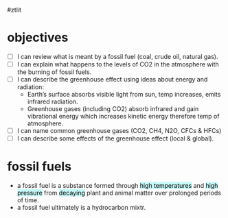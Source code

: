 #ztlit 
# objectives
- [ ] I can review what is meant by a fossil fuel (coal, crude oil, natural gas).
- [ ] I can explain what happens to the levels of CO2 in the atmosphere with the burning of fossil fuels.
- [ ] I can describe the greenhouse effect using ideas about energy and radiation:
    - Earth’s surface absorbs visible light from sun, temp increases, emits infrared radiation.
    - Greenhouse gases (including CO2) absorb infrared and gain vibrational energy which increases kinetic energy therefore temp of atmosphere.
- [ ] I can name common greenhouse gases (CO2, CH4, N2O, CFCs & HFCs)
- [ ] I can describe some effects of the greenhouse effect (local & global).
# fossil fuels
- a fossil fuel is a substance formed through <mark style="background: #ABF7F7A6;">high temperatures</mark> and <mark style="background: #ABF7F7A6;">high pressure</mark> from <mark style="background: #ABF7F7A6;">decaying</mark> plant and animal matter over prolonged periods of time.
- a fossil fuel ultimately is a hydrocarbon mixtr.